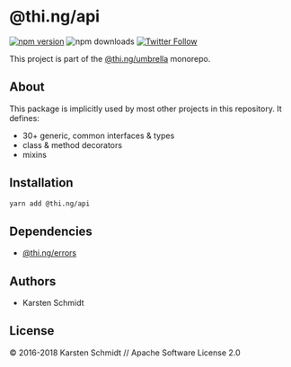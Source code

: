 # @thi.ng/api

[![npm version](https://img.shields.io/npm/v/@thi.ng/api.svg)](https://www.npmjs.com/package/@thi.ng/api)
![npm downloads](https://img.shields.io/npm/dm/@thi.ng/api.svg)
[![Twitter Follow](https://img.shields.io/twitter/follow/thing_umbrella.svg?style=flat-square&label=twitter)](https://twitter.com/thing_umbrella)


This project is part of the
[@thi.ng/umbrella](https://github.com/thi-ng/umbrella/) monorepo.

## About

This package is implicitly used by most other projects in this
repository. It defines:

- 30+ generic, common interfaces & types
- class & method decorators
- mixins

## Installation

```bash
yarn add @thi.ng/api
```

## Dependencies

- [@thi.ng/errors](https://github.com/thi-ng/umbrella/tree/master/packages/errors)

## Authors

- Karsten Schmidt

## License

&copy; 2016-2018 Karsten Schmidt // Apache Software License 2.0
